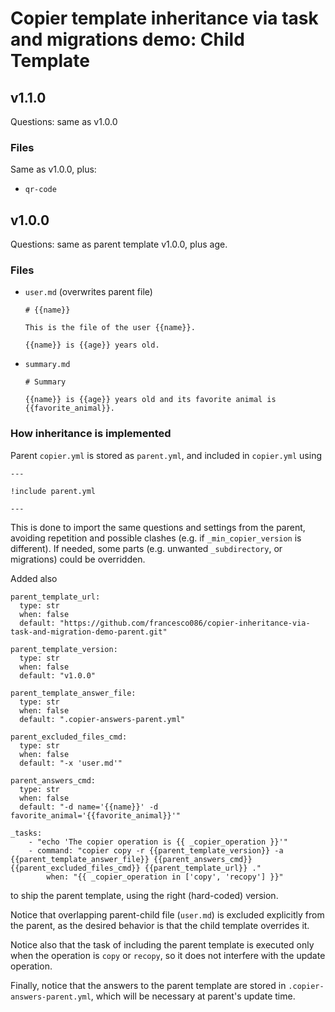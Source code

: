 # Copier template inheritance via task and migrations demo: Child Template

## v1.1.0

Questions: same as v1.0.0

### Files

Same as v1.0.0, plus:

- `qr-code`

## v1.0.0

Questions: same as parent template v1.0.0, plus age.

### Files

- `user.md` (overwrites parent file)
  ```
  # {{name}}

  This is the file of the user {{name}}.

  {{name}} is {{age}} years old.
  ```
- `summary.md`
  ```
  # Summary

  {{name}} is {{age}} years old and its favorite animal is {{favorite_animal}}.
  ```

### How inheritance is implemented

Parent `copier.yml` is stored as `parent.yml`, and included in `copier.yml` using
```
---

!include parent.yml

---
```
This is done to import the same questions and settings from the parent, avoiding repetition and possible clashes (e.g. if `_min_copier_version` is different).
If needed, some parts (e.g. unwanted `_subdirectory`, or migrations) could be overridden.

Added also
```
parent_template_url:
  type: str
  when: false
  default: "https://github.com/francesco086/copier-inheritance-via-task-and-migration-demo-parent.git"

parent_template_version:
  type: str
  when: false
  default: "v1.0.0"

parent_template_answer_file:
  type: str
  when: false
  default: ".copier-answers-parent.yml"

parent_excluded_files_cmd:
  type: str
  when: false
  default: "-x 'user.md'"

parent_answers_cmd:
  type: str
  when: false
  default: "-d name='{{name}}' -d favorite_animal='{{favorite_animal}}'"

_tasks:
    - "echo 'The copier operation is {{ _copier_operation }}'"
    - command: "copier copy -r {{parent_template_version}} -a {{parent_template_answer_file}} {{parent_answers_cmd}} {{parent_excluded_files_cmd}} {{parent_template_url}} ."
        when: "{{ _copier_operation in ['copy', 'recopy'] }}"
```
to ship the parent template, using the right (hard-coded) version.

Notice that overlapping parent-child file (`user.md`) is excluded explicitly from the parent, as the desired behavior is that the child template overrides it.

Notice also that the task of including the parent template is executed only when the operation is `copy` or `recopy`, so it does not interfere with the update operation.

Finally, notice that the answers to the parent template are stored in `.copier-answers-parent.yml`, which will be necessary at parent's update time.